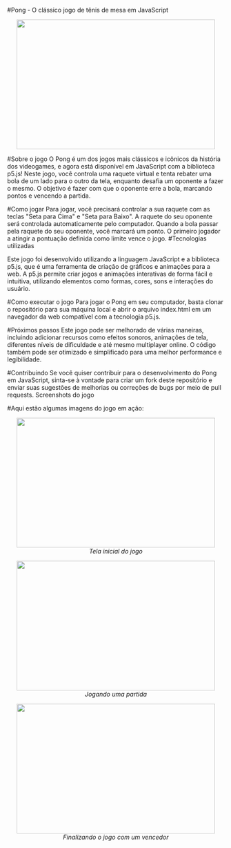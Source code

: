 #Pong - O clássico jogo de tênis de mesa em JavaScript
<p align="center">
  <img width="460" height="300" src="[INSIRA AQUI UMA IMAGEM DO JOGO]">
</p>

#Sobre o jogo
O Pong é um dos jogos mais clássicos e icônicos da história dos videogames, e agora está disponível em JavaScript com a biblioteca p5.js! Neste jogo, você controla uma raquete virtual e tenta rebater uma bola de um lado para o outro da tela, enquanto desafia um oponente a fazer o mesmo. O objetivo é fazer com que o oponente erre a bola, marcando pontos e vencendo a partida.

#Como jogar
Para jogar, você precisará controlar a sua raquete com as teclas "Seta para Cima" e "Seta para Baixo". A raquete do seu oponente será controlada automaticamente pelo computador. Quando a bola passar pela raquete do seu oponente, você marcará um ponto. O primeiro jogador a atingir a pontuação definida como limite vence o jogo.
#Tecnologias utilizadas

Este jogo foi desenvolvido utilizando a linguagem JavaScript e a biblioteca p5.js, que é uma ferramenta de criação de gráficos e animações para a web. A p5.js permite criar jogos e animações interativas de forma fácil e intuitiva, utilizando elementos como formas, cores, sons e interações do usuário.

#Como executar o jogo
Para jogar o Pong em seu computador, basta clonar o repositório para sua máquina local e abrir o arquivo index.html em um navegador da web compatível com a tecnologia p5.js.

#Próximos passos
Este jogo pode ser melhorado de várias maneiras, incluindo adicionar recursos como efeitos sonoros, animações de tela, diferentes níveis de dificuldade e até mesmo multiplayer online. O código também pode ser otimizado e simplificado para uma melhor performance e legibilidade.

#Contribuindo
Se você quiser contribuir para o desenvolvimento do Pong em JavaScript, sinta-se à vontade para criar um fork deste repositório e enviar suas sugestões de melhorias ou correções de bugs por meio de pull requests.
Screenshots do jogo

#Aqui estão algumas imagens do jogo em ação:
<p align="center">
  <img width="460" height="300" src="[INSIRA AQUI UMA IMAGEM DO JOGO]">
  <br>
  <em>Tela inicial do jogo</em>
</p>
<p align="center">
  <img width="460" height="300" src="[INSIRA AQUI UMA IMAGEM DO JOGO]">
  <br>
  <em>Jogando uma partida</em>
</p>
<p align="center">
  <img width="460" height="300" src="[INSIRA AQUI UMA IMAGEM DO JOGO]">
  <br>
  <em>Finalizando o jogo com um vencedor</em>
</p>
